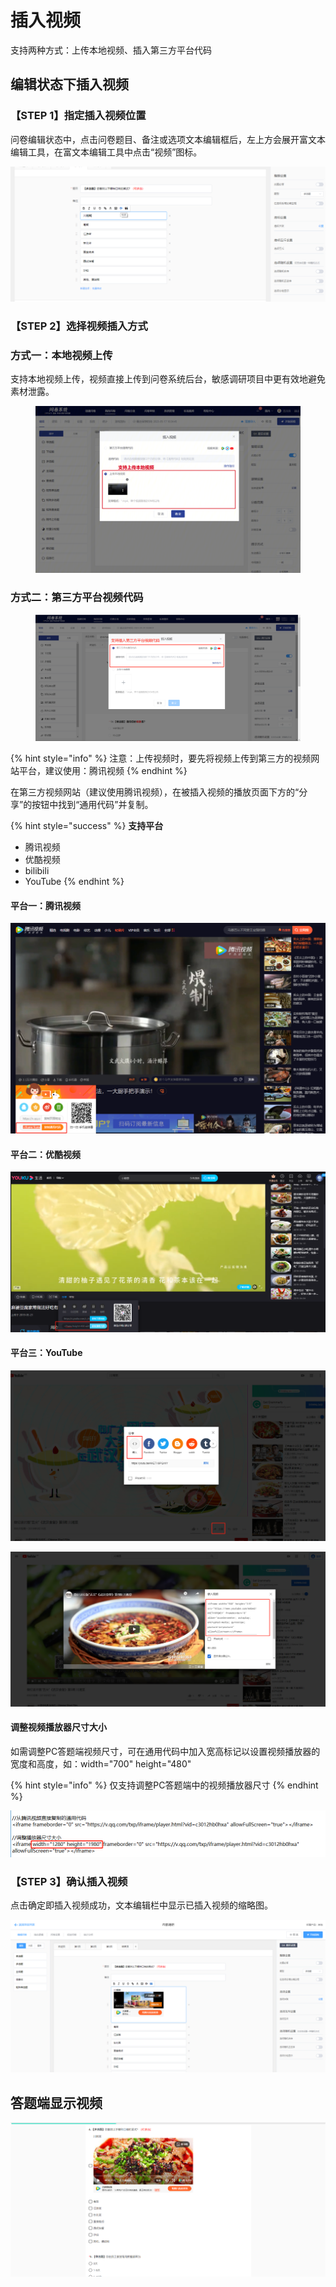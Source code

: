 # 插入视频

支持两种方式：上传本地视频、插入第三方平台代码

## 编辑状态下插入视频

### **【STEP 1】指定插入视频位置**

问卷编辑状态中，点击问卷题目、备注或选项文本编辑框后，左上方会展开富文本编辑工具，在富文本编辑工具中点击“视频”图标。

![文本编辑框的富文本编辑工具](../../../.gitbook/assets/Snipaste_2023-10-10_16-40-08.png)

### &#x20;**【STEP 2】选择视频插入方式**

### 方式一：本地视频上传

支持本地视频上传，视频直接上传到问卷系统后台，敏感调研项目中更有效地避免素材泄露。

<figure><img src="../../../.gitbook/assets/image.33.png" alt=""><figcaption></figcaption></figure>

### 方式二：第三方平台视频代码

<figure><img src="../../../.gitbook/assets/企业微信截图_16854440013107.png" alt=""><figcaption></figcaption></figure>

{% hint style="info" %}
注意：上传视频时，要先将视频上传到第三方的视频网站平台，建议使用：腾讯视频
{% endhint %}

在第三方视频网站（建议使用腾讯视频），在被插入视频的播放页面下方的“分享”的按钮中找到“通用代码”并复制。

{% hint style="success" %}
**支持平台**

* 腾讯视频
* 优酷视频
* bilibili
* YouTube
{% endhint %}

#### 平台一：腾讯视频

![复制通用代码](<../../../.gitbook/assets/image (165).png>)

#### 平台二：优酷视频

![复制通用代码](<../../../.gitbook/assets/image (64).png>)

#### 平台三：YouTube

![第1步：分享-嵌入](<../../../.gitbook/assets/image (627).png>)

![第2步：复制通用代码](<../../../.gitbook/assets/image (47).png>)

#### 调整视频播放器尺寸大小

如需调整PC答题端视频尺寸，可在通用代码中加入宽高标记以设置视频播放器的宽度和高度，如：width="700" height="480"

{% hint style="info" %}
仅支持调整PC答题端中的视频播放器尺寸
{% endhint %}

![在通用代码中调整视频尺寸](<../../../.gitbook/assets/image (138).png>)

### **【STEP 3】**&#x786E;认插入视频

点击确定即插入视频成功，文本编辑栏中显示已插入视频的缩略图。

![编辑状态下插入视频](<../../../.gitbook/assets/image (347).png>)

## 答题端显示视频

![答题端展示](<../../../.gitbook/assets/image (314).png>)
